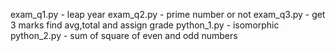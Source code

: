 exam_q1.py - leap year
exam_q2.py - prime number or not
exam_q3.py - get 3 marks find avg,total and assign grade
python_1.py - isomorphic
python_2.py - sum of square of even and odd numbers
